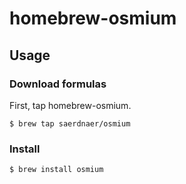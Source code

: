 # homebrew-osmium

## Usage

### Download formulas

First, tap homebrew-osmium.

    $ brew tap saerdnaer/osmium

### Install

    $ brew install osmium